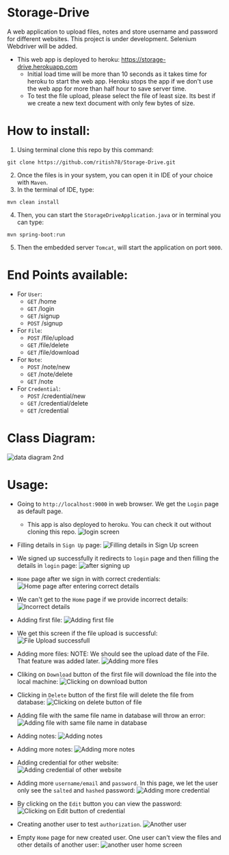 # Storage-Drive
A web application to upload files, notes and store username and password for different websites. This project is under development. Selenium Webdriver will be added. 
* This web app is deployed to heroku: https://storage-drive.herokuapp.com
  * Initial load time will be more than 10 seconds as it takes time for heroku to start the web app. Heroku stops the app if we don't use the web app for more than half hour to save server time. 
  * To test the file upload, please select the file of least size. Its best if we create a new text document with only few bytes of size.


# How to install:
1. Using terminal clone this repo by this command:
````
git clone https://github.com/ritish78/Storage-Drive.git
````

2. Once the files is in your system, you can open it in IDE of your choice with `Maven`.
3. In the terminal of IDE, type:
````
mvn clean install
````
4. Then, you can start the `StorageDriveApplication.java` or in terminal you can type:
````
mvn spring-boot:run
````
5. Then the embedded server `Tomcat`, will start the application on port `9000`.

# End Points available:
* For `User`: 
  * `GET` /home
  * `GET` /login
  * `GET` /signup
  * `POST` /signup
* For `File`:
  * `POST` /file/upload
  * `GET` /file/delete
  * `GET` /file/download
* For `Note`:
  * `POST` /note/new
  * `GET` /note/delete
  * `GET` /note
* For `Credential`:
  * `POST` /credential/new
  *  `GET` /credential/delete
  *  `GET` /credential

# Class Diagram:
![data diagram 2nd](https://user-images.githubusercontent.com/36816476/108646490-2b35c900-750a-11eb-9bae-a0767bec02a0.PNG)

  
# Usage:
* Going to `http://localhost:9000` in web browser. We get the `Login` page as default page.
  * This app is also deployed to heroku. You can check it out without cloning this repo.
 ![login screen](https://user-images.githubusercontent.com/36816476/112091395-5f73d680-8be9-11eb-9fa3-535f7147667d.PNG)

* Filling details in `Sign Up` page:
![Filling details in Sign Up screen](https://user-images.githubusercontent.com/36816476/108612359-40442680-743c-11eb-8428-b12289d142b1.PNG)

* We signed up successfully it redirects to `login` page and then filling the details in `login` page:
![after signing up](https://user-images.githubusercontent.com/36816476/112091427-71ee1000-8be9-11eb-9946-4226bc497e04.PNG)

* `Home` page after we sign in with correct credentials:
![Home page after entering correct details](https://user-images.githubusercontent.com/36816476/112091479-96e28300-8be9-11eb-8420-b328e7a2c0c5.PNG)


* We can't get to the `Home` page if we provide incorrect details:
![Incorrect details](https://user-images.githubusercontent.com/36816476/112091530-b083ca80-8be9-11eb-8297-1983e89740f9.PNG)

* Adding first file:
![Adding first file](https://user-images.githubusercontent.com/36816476/108612453-045d9100-743d-11eb-8890-0b0e8786b748.PNG)

* We get this screen if the file upload is successful:
![File Upload successfull](https://user-images.githubusercontent.com/36816476/112092198-276d9300-8beb-11eb-8b39-24c1ec528ae4.PNG)

* Adding more files: NOTE: We should see the upload date of the File. That feature was added later.
![Adding more files](https://user-images.githubusercontent.com/36816476/112092204-2b011a00-8beb-11eb-872e-cd07a4c21690.PNG)

* Cliking on `Download` button of the first file will download the file into the local machine:
![Clicking on download button](https://user-images.githubusercontent.com/36816476/112092209-2d637400-8beb-11eb-9a1d-fe317040173f.PNG)

* Clicking in `Delete` button of the first file will delete the file from database:
![Clicking on delete button of file](https://user-images.githubusercontent.com/36816476/112092215-2fc5ce00-8beb-11eb-8613-339e04cf8192.PNG)

* Adding file with the same file name in database will throw an error:
![Adding file with same file name in database](https://user-images.githubusercontent.com/36816476/112092223-32282800-8beb-11eb-8393-7425bd81eae0.PNG)

* Adding notes: 
![Adding notes](https://user-images.githubusercontent.com/36816476/112092229-35231880-8beb-11eb-8ee8-06914348c165.PNG)

* Adding more notes:
![Adding more notes](https://user-images.githubusercontent.com/36816476/112092235-381e0900-8beb-11eb-9108-e86353f73c80.PNG)

* Adding credential for other website:
![Adding credential of other website](https://user-images.githubusercontent.com/36816476/112092239-3a806300-8beb-11eb-8310-3215037429d9.PNG)

* Adding more `username/email` and `password`. In this page, we let the user only see the `salted` and `hashed` password:
![Adding more credential](https://user-images.githubusercontent.com/36816476/112092247-3d7b5380-8beb-11eb-9d50-cf2bef4a3874.PNG)

* By clicking on the `Edit` button you can view the password:
![Clicking on Edit button of credential](https://user-images.githubusercontent.com/36816476/112092253-3fddad80-8beb-11eb-89b4-1b20b0c30be6.PNG)

* Creating another user to test `authorization`.
![Another user](https://user-images.githubusercontent.com/36816476/112092256-41a77100-8beb-11eb-8600-c388c1da1359.PNG)

* Empty `Home` page for new created user. One user can't view the files and other details of another user:
![another user home screen](https://user-images.githubusercontent.com/36816476/112092666-17a27e80-8bec-11eb-9f38-25a51b386f4b.PNG)



  
